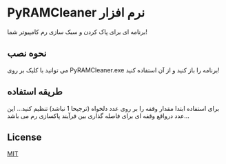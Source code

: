 # PyRAMCleaner نرم افزار
برنامه ای برای پاک کردن و سبک سازی رم کامپیوتر شما!

## نحوه نصب

می توانید با کلیک بر روی PyRAMCleaner.exe برنامه را باز کنید و از آن استفاده کنید!

## طریقه استفاده

برای استفاده ابتدا مقدار وقفه را بر روی عدد دلخواه (ترجیحا 1 نباشد) تنظیم کنید... این عدد درواقع وقفه ای برای فاصله گذاری بین فرآیند پاکسازی رم می باشد...

## License

[MIT](https://choosealicense.com/licenses/mit/)
